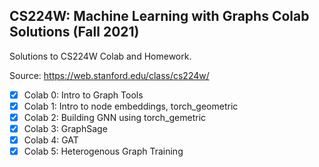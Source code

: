 ## CS224W: Machine Learning with Graphs Colab Solutions (Fall 2021)
Solutions to CS224W Colab and Homework.

Source: https://web.stanford.edu/class/cs224w/

- [x] Colab 0: Intro to Graph Tools
- [x] Colab 1: Intro to node embeddings, torch_geometric
- [x] Colab 2: Building GNN using torch_gemetric
- [x] Colab 3: GraphSage
- [x] Colab 4: GAT
- [x] Colab 5: Heterogenous Graph Training
